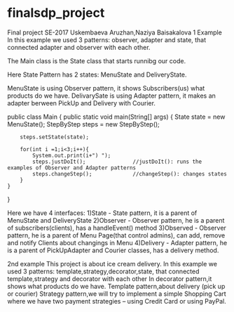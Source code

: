 # finalsdp_project
Final project
SE-2017
Uskembaeva Aruzhan,Naziya Baisakalova
1 Example
In this example we used 3 patterns: observer, adapter and state, that connected adapter and observer with each other.

The Main class is the State class that starts runnibg our code.

Here State Pattern has 2 states: MenuState and DeliveryState.

MenuState is using Observer pattern, it shows Subscribers(us) what products do we have.
DelivarySate is using Adapter pattern, it makes an adapter berween PickUp and Delivery with Courier.

public class Main {
    public static void main(String[] args) {
        State state = new MenuState();
        StepByStep steps = new StepByStep();

        steps.setState(state);

        for(int i =1;i<3;i++){
            System.out.print(i+") ");
            steps.justDoIt();               //justDoIt(): runs the examples of Observer and Adapter patterns
            steps.changeStep();             //changeStep(): changes states
        }
    }
}

Here we have 4 interfaces:
1)State - State pattern, it is a parent of MenuState and DeliveryState
2)Observer - Observer pattern, he is a parent of subscribers(clients), has a handleEvent() method
3)Observed - Observer pattern, he is a parent of Menu Page(that control admins), can add, remove and notify Clients about changings in Menu
4)Delivery - Adapter pattern, he is a parent of PickUpAdapter and Courier classes, has a delivery method.


2nd example
This project is about ice cream delivery.
In this example we used 3 patterns: template,strategy,decorator,state, that connected template,strategy and decorator with each other
In decorator pattern,it shows what products do we have.
Template pattern,about delivery (pick up or courier)
Strategy pattern,we will try to implement a simple Shopping Cart where we have two payment strategies – using Credit Card or using PayPal.
